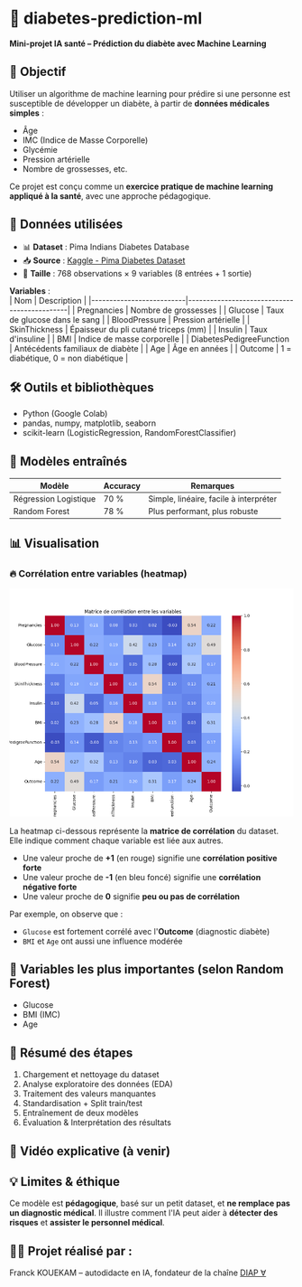 # 🧠 diabetes-prediction-ml  
**Mini-projet IA santé – Prédiction du diabète avec Machine Learning**

## 🎯 Objectif  
Utiliser un algorithme de machine learning pour prédire si une personne est susceptible de développer un diabète, à partir de **données médicales simples** :  
- Âge  
- IMC (Indice de Masse Corporelle)  
- Glycémie  
- Pression artérielle  
- Nombre de grossesses, etc.

Ce projet est conçu comme un **exercice pratique de machine learning appliqué à la santé**, avec une approche pédagogique.
## 🧪 Données utilisées
- 📊 **Dataset** : Pima Indians Diabetes Database  
- 📥 **Source** : [Kaggle - Pima Diabetes Dataset](https://www.kaggle.com/datasets/uciml/pima-indians-diabetes-database)  
- 📌 **Taille** : 768 observations × 9 variables (8 entrées + 1 sortie)

**Variables** :  
| Nom                      | Description                                 |
|--------------------------|---------------------------------------------|
| Pregnancies              | Nombre de grossesses                        |
| Glucose                  | Taux de glucose dans le sang                |
| BloodPressure            | Pression artérielle                         |
| SkinThickness            | Épaisseur du pli cutané triceps (mm)        |
| Insulin                  | Taux d'insuline                             |
| BMI                      | Indice de masse corporelle                  |
| DiabetesPedigreeFunction | Antécédents familiaux de diabète            |
| Age                      | Âge en années                               |
| Outcome                  | 1 = diabétique, 0 = non diabétique          |


## 🛠️ Outils et bibliothèques
- Python (Google Colab)
- pandas, numpy, matplotlib, seaborn
- scikit-learn (LogisticRegression, RandomForestClassifier)

## 🧠 Modèles entraînés
| Modèle               | Accuracy | Remarques                              |
|----------------------|----------|----------------------------------------|
| Régression Logistique| 70 %     | Simple, linéaire, facile à interpréter |
| Random Forest        | 78 %     | Plus performant, plus robuste          |

## 📊 Visualisation

### 🔥 Corrélation entre variables (heatmap)
![heatmap](heatmap.png)

La heatmap ci-dessous représente la **matrice de corrélation** du dataset.  
Elle indique comment chaque variable est liée aux autres.  
- Une valeur proche de **+1** (en rouge) signifie une **corrélation positive forte**  
- Une valeur proche de **-1** (en bleu foncé) signifie une **corrélation négative forte**  
- Une valeur proche de **0** signifie **peu ou pas de corrélation**

Par exemple, on observe que :
- `Glucose` est fortement corrélé avec l'**Outcome** (diagnostic diabète)
- `BMI` et `Age` ont aussi une influence modérée

## 🧬 Variables les plus importantes (selon Random Forest)
- Glucose
- BMI (IMC)
- Age

## 🧾 Résumé des étapes
1. Chargement et nettoyage du dataset
2. Analyse exploratoire des données (EDA)
3. Traitement des valeurs manquantes
4. Standardisation + Split train/test
5. Entraînement de deux modèles
6. Évaluation & Interprétation des résultats

## 🎥 Vidéo explicative (à venir)

## 💡 Limites & éthique
Ce modèle est **pédagogique**, basé sur un petit dataset, et **ne remplace pas un diagnostic médical**. Il illustre comment l'IA peut aider à **détecter des risques** et **assister le personnel médical**.

## 👨‍🔬 Projet réalisé par :
Franck KOUEKAM – autodidacte en IA, fondateur de la chaîne [DIAP ∀](#)  


